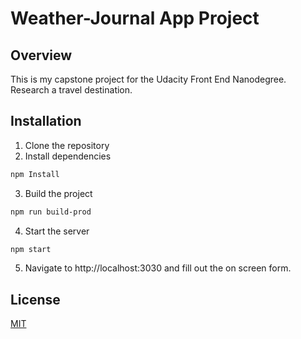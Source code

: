 # Weather-Journal App Project

## Overview
This is my capstone project for the Udacity Front End Nanodegree. Research a travel destination.

## Installation
1. Clone the repository
2. Install dependencies
```bash
npm Install
```
3. Build the project
```bash
npm run build-prod
```
4. Start the server
```bash
npm start
```
5. Navigate to http://localhost:3030 and fill out the on screen form.

## License
[MIT](https://choosealicense.com/licenses/mit/)